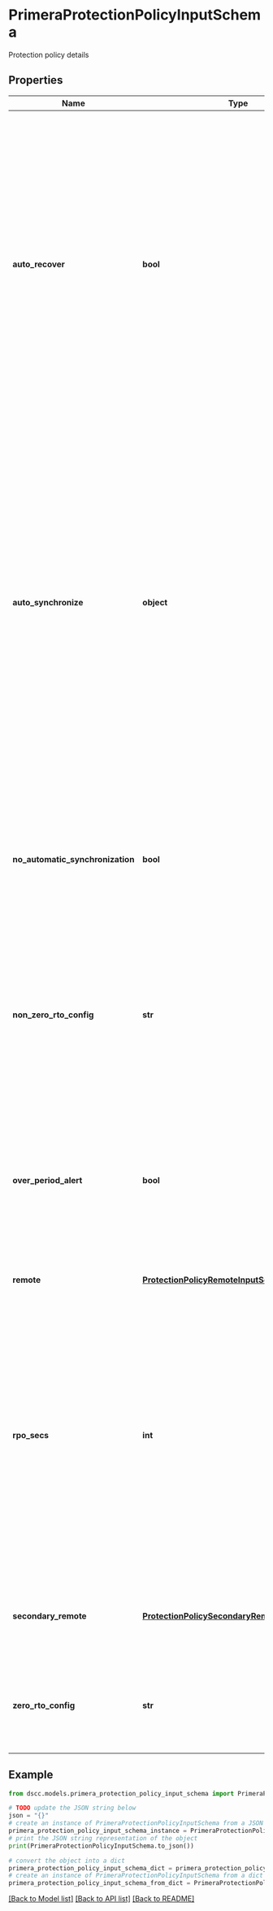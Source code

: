 # PrimeraProtectionPolicyInputSchema

Protection policy details

## Properties

Name | Type | Description | Notes
------------ | ------------- | ------------- | -------------
**auto_recover** | **bool** | Specifies that if the protected volume set is stopped as a result of the Remote Copy links going down, the protected volume set is restarted automatically after the links come back up.  If this policy is enabled for a volume set while the volume set is stopped after link failures, it will only be started when the links come up for the failed target.  If the links are already up at the time the policy is set, then the protected volume set will not be restarted at that time. | [optional] 
**auto_synchronize** | **object** | This property ensures that the Remote Copy system automatically recovers and synchronizes all volumes in the protected volume set after a system failover, for either automatic or manual failover scenarios.  Synchronization occurs after system recovery completes and the Remote Copy links recover. This policy also allows the failover command to be used when synchronous volume sets are started and are online.  It is no longer necessary to stop the synchronous volume sets before initiating a failover command to the secondary system. | [optional] 
**no_automatic_synchronization** | **bool** | Enabling this option results in no synchronization happening between the source and target application sets. This is applicable only in case of periodic replication, and is disabled by default. | [optional] 
**non_zero_rto_config** | **str** | Non-Zero RTO configuration to be used - Active Sync. Even the plain synchronous replication is non zero RTO configuration but for this plain sync configuration, no need to specify any value in this parameter. Cannot be used along with zeroRtoConfig | [optional] 
**over_period_alert** | **bool** | If synchronization of an asynchronous periodic protection takes longer to complete than its synchronization period, an alert is generated. This property is not valid and hence cannot be enabled in case of synchronous replication. | [optional] 
**remote** | [**ProtectionPolicyRemoteInputSchema**](ProtectionPolicyRemoteInputSchema.md) | Replication partner details for remote protection | 
**rpo_secs** | **int** | Specifies recovery point objective in seconds for asynchronous periodic protection. Range: 60 - 63072000, and should be an even number. For Synchronous replication, the value defaults to zero even if it is specified. For Asynchronous replication, if rpoSecs is not specified then it would be considered under the no-automatic-synchronization option, and no synchronization happens. | [optional] 
**secondary_remote** | [**ProtectionPolicySecondaryRemoteInputSchema**](ProtectionPolicySecondaryRemoteInputSchema.md) | Replication partner details for Async partner in Synchronous Long Distance mode and for 3DC Peer Persistence mode | [optional] 
**zero_rto_config** | **str** | Zero RTO configuration to be used. Peer Persistence, Active Peer Persistence. Cannot be used along with nonZeroRtoConfig | [optional] 

## Example

```python
from dscc.models.primera_protection_policy_input_schema import PrimeraProtectionPolicyInputSchema

# TODO update the JSON string below
json = "{}"
# create an instance of PrimeraProtectionPolicyInputSchema from a JSON string
primera_protection_policy_input_schema_instance = PrimeraProtectionPolicyInputSchema.from_json(json)
# print the JSON string representation of the object
print(PrimeraProtectionPolicyInputSchema.to_json())

# convert the object into a dict
primera_protection_policy_input_schema_dict = primera_protection_policy_input_schema_instance.to_dict()
# create an instance of PrimeraProtectionPolicyInputSchema from a dict
primera_protection_policy_input_schema_from_dict = PrimeraProtectionPolicyInputSchema.from_dict(primera_protection_policy_input_schema_dict)
```
[[Back to Model list]](../README.md#documentation-for-models) [[Back to API list]](../README.md#documentation-for-api-endpoints) [[Back to README]](../README.md)


